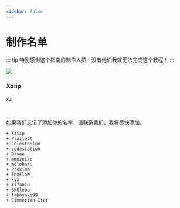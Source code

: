 ```yaml
---
sidebar: false
---
```


# 制作名单

::: tip
特别感谢这个指南的制作人员！没有他们我就无法完成这个教程！
:::

<div>
  <div class="credits">
    <div class="user">
      <img src="https://github.com/Xziip.png">
    </div>
    <div class="user">
      <h3>Xziip</h3>
      <p>xz</p>
      <a class="social-icon" href="https://twitter.com/Xziipp" target="_blank">
        <i class="fab fa-twitter"></i>
      </a>
      <a class="social-icon" href="https://github.com/Xziipp" target="_blank">
        <i class="fab fa-github"></i>
      </a>
    </div>
  </div>
</div>

<br>

如果我们忘记了添加你的名字，请联系我们，我将尽快添加。

    + Xziip
    + Plailect
    + CelesteBlue
    + codestation
    + Davee
    + mmozeiko
    + motoharu
    + Proxima
    + TheFloW
    + xyz
    + YifanLu
    + SKGleba
    + takoyaki99
    + Cimmerian-Iter
  
